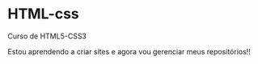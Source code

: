 # HTML-css
 Curso de HTML5-CSS3

Estou aprendendo a criar sites e agora vou gerenciar meus repositórios!!